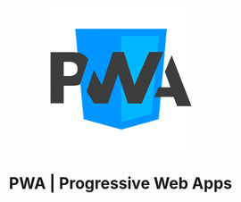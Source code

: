 <div align="center">
  <img src="./src/pwa_logo.png">
  <h1>PWA | Progressive Web Apps</h1>
  <br><br>
</div>
